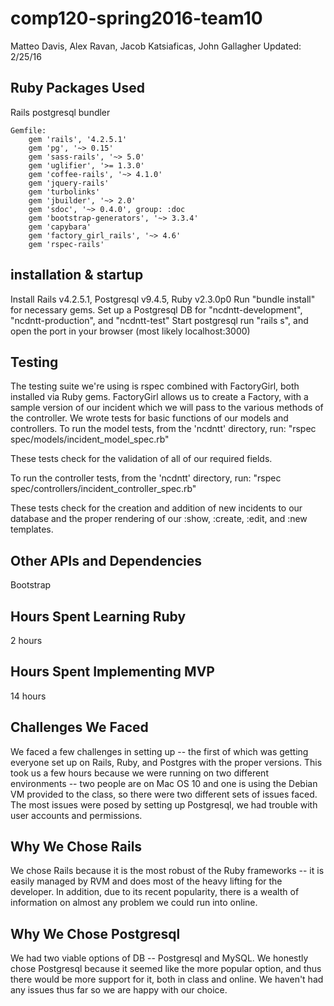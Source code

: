 # comp120-spring2016-team10
Matteo Davis, Alex Ravan, Jacob Katsiaficas, John Gallagher 
Updated: 2/25/16

## Ruby Packages Used
Rails
postgresql
bundler

	Gemfile:
		gem 'rails', '4.2.5.1'
		gem 'pg', '~> 0.15'
		gem 'sass-rails', '~> 5.0'
		gem 'uglifier', '>= 1.3.0'
		gem 'coffee-rails', '~> 4.1.0'
		gem 'jquery-rails'
		gem 'turbolinks'
		gem 'jbuilder', '~> 2.0'
		gem 'sdoc', '~> 0.4.0', group: :doc
		gem 'bootstrap-generators', '~> 3.3.4'
		gem 'capybara'
		gem 'factory_girl_rails', '~> 4.6'
		gem 'rspec-rails'

## installation & startup
Install Rails v4.2.5.1, Postgresql v9.4.5, Ruby v2.3.0p0
Run "bundle install" for necessary gems.
Set up a Postgresql DB for "ncdntt-development", "ncdntt-production", and "ncdntt-test"
Start postgresql
run "rails s", and open the port in your browser (most likely localhost:3000)

## Testing

The testing suite we're using is rspec combined with FactoryGirl, both installed via Ruby gems.
FactoryGirl allows us to create a Factory, with a sample version of our incident which we will
pass to the various methods of the controller. 
We wrote tests for basic functions of our models and controllers.
To run the model tests, from the 'ncdntt' directory, run:
"rspec spec/models/incident_model_spec.rb"

These tests check for the validation of all of our required fields.

To run the controller tests, from the 'ncdntt' directory, run: 
"rspec spec/controllers/incident_controller_spec.rb"

These tests check for the creation and addition of new incidents to our database
and the proper rendering of our :show, :create, :edit, and :new templates.

## Other APIs and Dependencies
Bootstrap

## Hours Spent Learning Ruby
2 hours

## Hours Spent Implementing MVP
14 hours

## Challenges We Faced
We faced a few challenges in setting up -- the first of which was getting everyone
set up on Rails, Ruby, and Postgres with the proper versions. This took us a few hours 
because we were running on two different environments -- two people are on Mac OS 10 
and one is using the Debian VM provided to the class, so there were two different sets 
of issues faced. The most issues were posed by setting up Postgresql, we had trouble
with user accounts and permissions. 

## Why We Chose Rails
We chose Rails because it is the most robust of the Ruby frameworks -- it is easily
managed by RVM and does most of the heavy lifting for the developer. In addition,
due to its recent popularity, there is a wealth of information on almost any problem
we could run into online. 

## Why We Chose Postgresql
We had two viable options of DB -- Postgresql and MySQL. We honestly chose Postgresql
because it seemed like the more popular option, and thus there would be more support 
for it, both in class and online. We haven't had any issues thus far so we are happy 
with our choice. 
